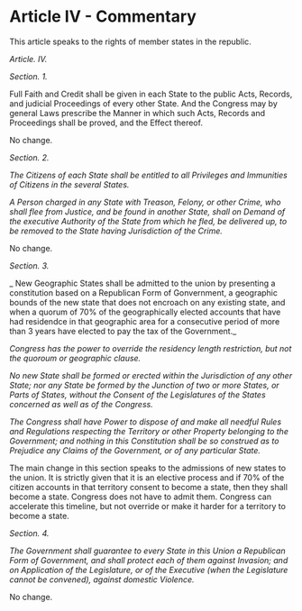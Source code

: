 # Article IV - Commentary

This article speaks to the rights of member states in the republic.


_Article. IV._



_Section. 1._



Full Faith and Credit shall be given in each State to the public Acts, Records, and judicial Proceedings of every other State. And the Congress may by general Laws prescribe the Manner in which such Acts, Records and Proceedings shall be proved, and the Effect thereof.

No change.


_Section. 2._



_The Citizens of each State shall be entitled to all Privileges and Immunities of Citizens in the several States._



_A Person charged in any State with Treason, Felony, or other Crime, who shall flee from Justice, and be found in another State, shall on Demand of the executive Authority of the State from which he fled, be delivered up, to be removed to the State having Jurisdiction of the Crime._

No change.

_Section. 3._

_
New Geographic States shall be admitted to the union by presenting a constitution based on a Republican Form of Gonvernment, a geographic bounds of the new state that does not encroach on any existing state, and when a quorum of 70% of the geographically elected accounts that have had residendce in that geographic area for a consecutive period of more than 3 years have elected to pay the tax of the Government._


_Congress has the power to override the residency length restriction, but not the quoroum or geographic clause._



_No new State shall be formed or erected within the Jurisdiction of any other State; nor any State be formed by the Junction of two or more States, or Parts of States, without the Consent of the Legislatures of the States concerned as well as of the Congress._



_The Congress shall have Power to dispose of and make all needful Rules and Regulations respecting the Territory or other Property belonging to the Government; and nothing in this Constitution shall be so construed as to Prejudice any Claims of the Government, or of any particular State._

The main change in this section speaks to the admissions of new states to the union. It is strictly given that it is an elective process and if 70% of the citizen accounts in that territory consent to become a state, then they shall become a state.  Congress does not have to admit them.  Congress can accelerate this timeline, but not override or make it harder for a territory to become a state.

_Section. 4._

_The Government shall guarantee to every State in this Union a Republican Form of Government, and shall protect each of them against Invasion; and on Application of the Legislature, or of the Executive (when the Legislature cannot be convened), against domestic Violence._

No change.


